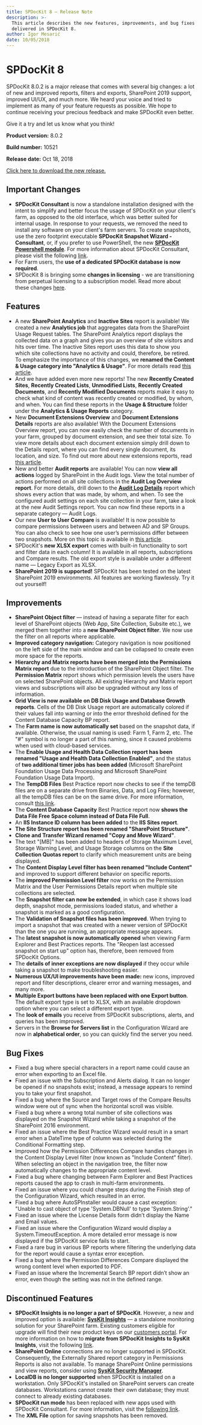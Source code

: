 ```yaml
---
title: SPDocKit 8 — Release Note
description: >-
  This article describes the new features, improvements, and bug fixes that are
  delivered in SPDocKit 8.
author: Igor Mesarić
date: 10/05/2018
---
```


# SPDocKit 8

SPDocKit 8.0.2 is a major release that comes with several big changes: a lot of new and improved reports, filters and exports, SharePoint 2019 support, improved UI/UX, and much more. We heard your voice and tried to implement as many of your feature requests as possible. We hope to continue receiving your precious feedback and make SPDocKit even better.

Give it a try and let us know what you think!

**Product version:** 8.0.2

**Build number:** 10521

**Release date:** Oct 18, 2018

[Click here to download the new release.](https://www.syskit.com/products/spdockit/download/)

## Important Changes

* **SPDocKit Consultant** is now a standalone installation designed with the intent to simplify and better focus the usage of SPDocKit on your client's farm, as opposed to the old interface, which was better suited for internal usage. In response to your requests, we removed the need to install any software on your client's farm servers. To create snapshots, use the zero footprint executable **SPDocKit Snapshot Wizard - Consultant**, or, if you prefer to use PowerShell, the new [**SPDocKit Powershell module**](https://www.powershellgallery.com/packages/SysKit.SPDocKit.PS). For more information about SPDocKit Consultant, please visit the following [link](https://docs.syskit.com/spdockit/v/v8/product-updates/spdockit-8-release-note/).
* For Farm users, the **use of a dedicated SPDocKit database is now required**. 
* SPDocKit 8 is bringing some **changes in licensing** - we are transitioning from perpetual licensing to a subscription model. Read more about these changes [here](https://blog.syskit.com/spdockit-v8-licensing-changes).

## Features

* A new **SharePoint Analytics** and **Inactive Sites** report is available! We created a new **Analytics job** that aggregates data from the SharePoint Usage Request tables. The SharePoint Analytics report displays the collected data on a graph and gives you an overview of site visitors and hits over time. The Inactive Sites report uses this data to show you which site collections have no activity and could, therefore, be retired. To emphasize the importance of this changes, we **renamed the Content & Usage category into "Analytics & Usage"**. For more details read [this article](https://blog.syskit.com/analytics-in-sharepoint-on-premises).
* And we have added even more new reports! The new **Recently Created Sites**, **Recently Created Lists**, **Unmodified Lists**, **Recently Created Documents**, and **Recently Modified Documents** reports make it easy to check what kind of content was recently created or modified, by whom, and when. You can find these reports in the **Usage & Structure** folder under the **Analytics & Usage Reports** category.
* New **Document Extensions Overview** and **Document Extensions Details** reports are also available! With the Document Extensions Overview report, you can now easily check the number of documents in your farm, grouped by document extension, and see their total size. To view more details about each document extension simply drill down to the Details report, where you can find every single document, its location, and size. To find out more about new extensions reports, read [this article](../explore-reports-and-create-documentation/analytics-and-usage-reports/document-extensions-reports.md).
* New and better **Audit reports** are available! You can now **view all actions** logged by SharePoint in the Audit logs. View the total number of actions performed on all site collections in the **Audit Log Overview report**. For more details, drill down to the [**Audit Log Details**](https://docs.syskit.com/spdockit/v8/explore-reports-and-create-documentation/audit-reports/audit-log-details) report which shows every action that was made, by whom, and when. To see the configured audit settings on each site collection in your farm, take a look at the new Audit Settings report. You can now find these reports in a separate category — Audit Logs.
* Our new **User to User Compare** is available! It is now possible to compare permissions between users and between AD and SP Groups. You can also check to see how one user’s permissions differ between two snapshots. More on this topic is available in [this article](../compare-sharepoint-configurations/compare-sharepoint-permissions.md).
* SPDocKit's **new XLSX export** comes with built-in functionality to sort and filter data in each column! It is available in all reports, subscriptions and Compare results. The old export style is available under a different name — Legacy Export as XLSX.
* **SharePoint 2019 is supported!** SPDocKit has been tested on the latest SharePoint 2019 environments. All features are working flawlessly. Try it out yourself!

## Improvements

* **SharePoint Object filter** — instead of having a separate filter for each level of SharePoint objects \(Web App, Site Collection, Subsite etc.\), we merged them together into a **new SharePoint Object filter**. We now use the filter on all reports where applicable.
* **Improved category navigation:** Category navigation is now positioned on the left side of the main window and can be collapsed to create even more space for the reports.
* **Hierarchy and Matrix reports have been merged into the Permissions Matrix report** due to the introduction of the SharePoint Object filter. The **Permission Matrix** report shows which permission levels the users have on selected SharePoint objects. All existing Hierarchy and Matrix report views and subscriptions will also be upgraded without any loss of information.
* **Grid View is now available on DB Disk Usage and Database Growth reports**. Cells of the DB Disk Usage report are automatically colored if their values fall into warning or into the error threshold defined for the Content Database Capacity BP report.
* The **Farm name is now automatically set** based on the snapshot data, if available. Otherwise, the usual naming is used: Farm 1, Farm 2, etc. The "\#" symbol is no longer a part of this naming, since it caused problems when used with cloud-based services.
* The **Enable Usage and Health Data Collection report has been renamed "Usage and Health Data Collection Enabled"**, and the status of **two additional timer jobs has been added** \(Microsoft SharePoint Foundation Usage Data Processing and Microsoft SharePoint Foundation Usage Data Import\).
* The **TempDB Files** Best Practice report now checks to see if the tempDB files are on a separate drive from Binaries, Data, and Log Files; however, all the tempDB files can be on the same drive. For more information, consult [this link](https://docs.syskit.com/bp/v1/databases/tempdb/files/).
* The **Content Database Capacity** Best Practice report now **shows the Data File Free Space column instead of Data File Full**.
* An **IIS Instance ID column has been added** to the **IIS Sites report**.
* **The Site Structure report has been renamed "SharePoint Structure"**.
* **Clone and Transfer Wizard renamed "Copy and Move Wizard"**.
* The text "\[MB\]" has been added to headers of Storage Maximum Level, Storage Warning Level, and Usage Storage columns on the **Site Collection Quotas report** to clarify which measurement units are being displayed.
* The **Content Display Level filter has been renamed "Include Content"** and improved to support different behavior on specific reports.
* The **improved Permission Level filter** now works on the Permission Matrix and the User Permissions Details report when multiple site collections are selected.
* The **Snapshot filter can now be extended**, in which case it shows load depth, snapshot mode, permissions loaded status, and whether a snapshot is marked as a good configuration.
* The **Validation of Snapshot files has been improved**. When trying to import a snapshot that was created with a newer version of SPDocKit than the one you are running, an appropriate message appears.
* The **latest snapshot is now automatically opened** when viewing Farm Explorer and Best Practices reports. The "Reopen last accessed snapshot on start up" option has, therefore, been removed from SPDocKit Options.
* The **details of inner exceptions are now displayed** if they occur while taking a snapshot to make troubleshooting easier.
* **Numerous UX/UI improvements have been made:** new icons, improved report and filter descriptions, clearer error and warning messages, and many more.
* **Multiple Export buttons have been replaced with one Export button**. The default export type is set to XLSX, with an available dropdown option where you can select a different export type.
* The **look of emails** you receive from SPDocKit subscriptions, alerts, and queries has been improved.
* Servers in the **Browse for Servers list** in the Configuration Wizard are now in **alphabetical order**, so you can quickly find the server you need.

## Bug Fixes

* Fixed a bug where special characters in a report name could cause an error when exporting to an Excel file.
* Fixed an issue with the Subscription and Alerts dialog. It can no longer be opened if no snapshots exist; instead, a message appears to remind you to take your first snapshot.
* Fixed a bug where the Source and Target rows of the Compare Results window were out of sync when the horizontal scroll was visible.
* Fixed a bug where a wrong total number of site collections was displayed on the Snapshot Wizard while taking a snapshot of the SharePoint 2016 environment.
* Fixed an issue where the Best Practice Wizard would result in a smart error when a DateTime type of column was selected during the Conditional Formatting step.
* Improved how the Permission Differences Compare handles changes in the Content Display Level filter \(now known as "Include Content" filter\). When selecting an object in the navigation tree, the filter now automatically changes to the appropriate content level.
* Fixed a bug where changing between Farm Explorer and Best Practices reports caused the app to crash in multi-farm environments.
* Fixed an issue where you could change steps during the Finish step of the Configuration Wizard, which resulted in an error.
* Fixed a bug where AutoSPInstaller would cause a cast exception: "Unable to cast object of type 'System.DBNull' to type 'System.String'."
* Fixed an issue where the License Details form didn’t display the Name and Email values.
* Fixed an issue where the Configuration Wizard would display a System.TimeoutException. A more detailed error message is now displayed if the SPDocKit service fails to start.
* Fixed a rare bug in various BP reports where filtering the underlying data for the report would cause a syntax error exception.
* Fixed a bug where the Permission Differences Compare displayed the wrong content level when exported to PDF.
* Fixed an issue where the Incremental Search BP report didn’t show an error, even though the setting was not in the defined range.

## Discontinued Features

* **SPDocKit Insights is no longer a part of SPDocKit**. However, a new and improved option is available: [**SysKit Insights**](https://www.syskit.com/products/insights/) — a standalone monitoring solution for your SharePoint farm. Existing customers eligible for upgrade will find their new product keys on our [customers portal](https://my.syskit.com). For more information on how to **migrate from SPDocKit Insights to SysKit Insights**, visit the following [link](https://docs.syskit.com/spdockit/v8/faq/spdockit-insights-migration/).
* **SharePoint Online** connections are no longer supported in SPDocKit. Consequently, the Externally Shared report category in Permissions Reports is also not available. To manage SharePoint Online permissions and view reports, consider using [**SysKit Security Manager**](https://www.syskit.com/products/security-manager/).
* **LocalDB is no longer supported** when SPDocKit is installed on a workstation. Only SPDocKit's installed on SharePoint servers can create databases. Workstations cannot create their own database; they must connect to already existing databases.
* **SPDocKit run mode** has been replaced with new apps used with SPDocKit Consultant. For more information, visit the [following link](https://docs.syskit.com/spconsultant/v8/).
* The **XML File** option for saving snapshots has been removed.

